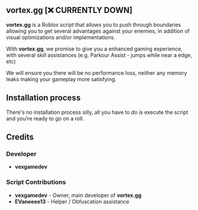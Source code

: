 ## vortex.gg [❌ CURRENTLY DOWN]
**vortex.gg** is a Roblox script that allows you to push through boundaries allowing you to get several advantages against your enemies, in addition of visual optimizations and/or implementations.

With **vortex.gg**, we promise to give you a enhanced gaming experience, with several skill assistances (e.g. Parkour Assist - jumps while near a edge, etc)

We will ensure you there will be no performance loss, neither any memory leaks making your gameplay more satisfying.

## Installation process
There's no installation process silly, all you have to do is execute the script and you're ready to go on a roll.

## Credits

### Developer
- **vexgamedev**

### Script Contributions
- **vexgamedev** - Owner, main developer of **vortex.gg**
- **EVaneeee13** - Helper / Obfuscation assistance



